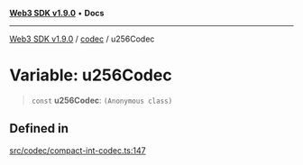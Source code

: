 [**Web3 SDK v1.9.0**](../../../README.md) • **Docs**

***

[Web3 SDK v1.9.0](../../../globals.md) / [codec](../README.md) / u256Codec

# Variable: u256Codec

> `const` **u256Codec**: `(Anonymous class)`

## Defined in

[src/codec/compact-int-codec.ts:147](https://github.com/Mystic-Nayy/alephium-web3/blob/ee41f5e0e7d7fb0b155fe62f05b2ac03772895ca/packages/web3/src/codec/compact-int-codec.ts#L147)
